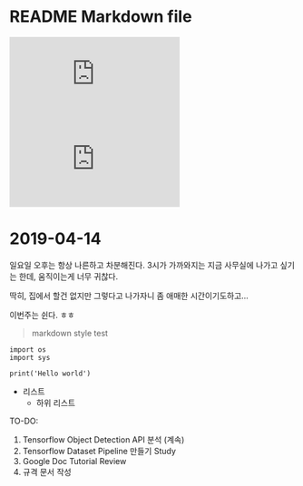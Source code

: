 # README Markdown file

![Useful Link](https://github.com/elemag1414/GitHub_VSCode/blob/master/usefulLink.md)
![ShortKey](https://github.com/elemag1414/GitHub_VSCode/blob/master/shortkey.md)

# 2019-04-14
일요일 오후는 항상 나른하고 차분해진다.
3시가 가까와지는 지금
사무실에 나가고 싶기는 한데,
움직이는게 너무 귀찮다.

딱히, 
집에서 할건 없지만 
그렇다고 나가자니 
좀 애매한 시간이기도하고...

이번주는 쉰다. ㅎㅎ

>markdown style test
```
import os
import sys

print('Hello world')
```

* 리스트 
    * 하위 리스트 


TO-DO:
1. Tensorflow Object Detection API 분석 (계속)
2. Tensorflow Dataset Pipeline 만들기 Study
3. Google Doc Tutorial Review
4. 규격 문서 작성